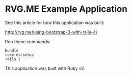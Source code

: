 # RVG.ME Example Application

See this article for how this application was built:

http://rvg.me/using-bootstrap-3-with-rails-4/

Run these commands:

    bundle
    rake db:setup
    rails s

This application was built with Ruby v2.
